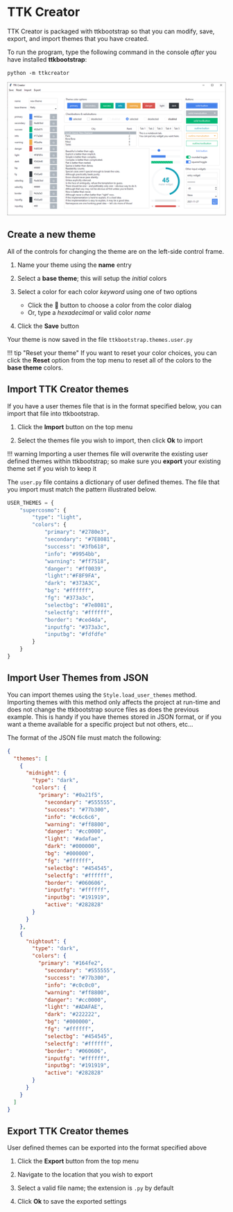 # TTK Creator

TTK Creator is packaged with ttkbootstrap so that you can modify, save, 
export, and import themes that you have created.

To run the program, type the following command in the console _after_ you
have installed **ttkbootstrap**:

```shell
python -m ttkcreator
```

![creator](../assets/ttkcreator/creator.png)

## Create a new theme

All of the controls for changing the theme are on the left-side control 
frame. 

1. Name your theme using the **name** entry

2. Select a **base theme**; this will setup the _initial_ colors

3. Select a color for each color _keyword_ using one of two options
    
    * Click the 🎨 button to choose a color from the color dialog
    * Or, type a _hexadecimal_ or valid color _name_ 

4. Click the **Save** button

Your theme is now saved in the file `ttkbootstrap.themes.user.py`

!!! tip "Reset your theme"
    If you want to reset your color choices, you can click the 
    **Reset** option from the top menu to reset all of the colors
    to the **base theme** colors.

## Import TTK Creator themes

If you have a user themes file that is in the format specified below, you can 
import that file into ttkbootstrap. 

1. Click the **Import** button on the top menu

2. Select the themes file you wish to import, then click **Ok** to import

!!! warning
    Importing a user themes file will overwrite the existing user defined
    themes within ttkbootstrap; so make sure you **export** your existing
    theme set if you wish to keep it

The `user.py` file contains a dictionary of user defined themes. The file that
you import must match the pattern illustrated below.

```python
USER_THEMES = {
    "supercosmo": {
        "type": "light",
        "colors": {
            "primary": "#2780e3",
            "secondary": "#7E8081",
            "success": "#3fb618",
            "info": "#9954bb",
            "warning": "#ff7518",
            "danger": "#ff0039",
            "light":"#F8F9FA",
            "dark": "#373A3C",
            "bg": "#ffffff",
            "fg": "#373a3c",
            "selectbg": "#7e8081",
            "selectfg": "#ffffff",
            "border": "#ced4da",
            "inputfg": "#373a3c",
            "inputbg": "#fdfdfe"
        }
    }
}
```


## Import User Themes from JSON

You can import themes using the `Style.load_user_themes` method. Importing themes
with this method only affects the project at run-time and does not change the
ttkbootstrap source files as does the previous example. This is handy if you have
themes stored in JSON format, or if you want a theme available for a specific project
but not others, etc...

The format of the JSON file must match the following:
```json
{
  "themes": [
    {
      "midnight": {
        "type": "dark",
        "colors": {
          "primary": "#0a21f5",
            "secondary": "#555555",
            "success": "#77b300",
            "info": "#c6c6c6",
            "warning": "#ff8800",
            "danger": "#cc0000",
            "light": "#adafae",
            "dark": "#000000",
            "bg": "#000000",
            "fg": "#ffffff",
            "selectbg": "#454545",
            "selectfg": "#ffffff",
            "border": "#060606",
            "inputfg": "#ffffff",
            "inputbg": "#191919",
            "active": "#282828"
        }
      }
    },
    {
      "nightout": {
        "type": "dark",
        "colors": {
          "primary": "#164fe2",
            "secondary": "#555555",
            "success": "#77b300",
            "info": "#c0c0c0",
            "warning": "#ff8800",
            "danger": "#cc0000",
            "light": "#ADAFAE",
            "dark": "#222222",
            "bg": "#000000",
            "fg": "#ffffff",
            "selectbg": "#454545",
            "selectfg": "#ffffff",
            "border": "#060606",
            "inputfg": "#ffffff",
            "inputbg": "#191919",
            "active": "#282828"
        }
      }
    }
  ]
}
```


## Export TTK Creator themes

User defined themes can be exported into the format specified above

1. Click the **Export** button from the top menu

2. Navigate to the location that you wish to export

3. Select a valid file name; the extension is `.py` by default

4. Click **Ok** to save the exported settings
    
